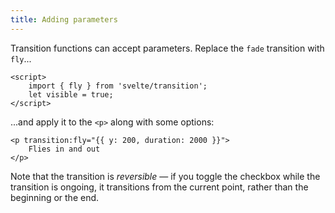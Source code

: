 ```yaml
---
title: Adding parameters
---
```


Transition functions can accept parameters. Replace the `fade` transition with `fly`...

```svelte
<script>
	import { fly } from 'svelte/transition';
	let visible = true;
</script>
```

...and apply it to the `<p>` along with some options:

```svelte
<p transition:fly="{{ y: 200, duration: 2000 }}">
	Flies in and out
</p>
```

Note that the transition is _reversible_ — if you toggle the checkbox while the transition is ongoing, it transitions from the current point, rather than the beginning or the end.
